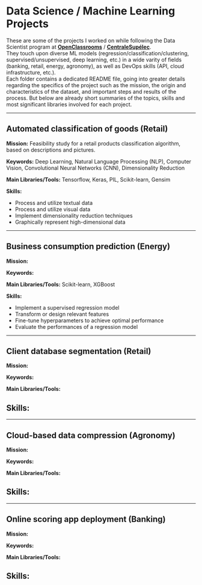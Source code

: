 # Data Science / Machine Learning Projects

These are some of the projects I worked on while following the Data Scientist program at [**OpenClassrooms**](https://openclassrooms.com/en/paths/164-data-scientist) / [**CentraleSupélec**](https://www.centralesupelec.fr/en).  
They touch upon diverse ML models (regression/classification/clustering, supervised/unsupervised, deep learning, etc.) in a wide varity of fields (banking, retail, energy, agronomy), as well as DevOps skills (API, cloud infrastructure, etc.).  
Each folder contains a dedicated README file, going into greater details regarding the specifics of the project such as the mission, the origin and characteristics of the dataset, and important steps and results of the process. But below are already short summaries of the topics, skills and most significant libraries involved for each project.

---

## Automated classification of goods (Retail)

**Mission:** Feasibility study for a retail products classification algorithm, based on descriptions and pictures.

**Keywords:** Deep Learning, Natural Language Processing (NLP), Computer Vision, Convolutional Neural Networks (CNN), Dimensionality Reduction

**Main Libraries/Tools:** Tensorflow, Keras, PIL, Scikit-learn, Gensim

**Skills:**
- Process and utilize textual data
- Process and utilize visual data
- Implement dimensionality reduction techniques
- Graphically represent high-dimensional data

---

## Business consumption prediction (Energy)

**Mission:** 

**Keywords:** 

**Main Libraries/Tools:** Scikit-learn, XGBoost

**Skills:**
- Implement a supervised regression model
- Transform or design relevant features
- Fine-tune hyperparameters to achieve optimal performance
- Evaluate the performances of a regression model

---

## Client database segmentation (Retail)

**Mission:** 

**Keywords:** 

**Main Libraries/Tools:**

**Skills:**
- 

---

## Cloud-based data compression (Agronomy)

**Mission:** 

**Keywords:** 

**Main Libraries/Tools:**

**Skills:**
- 

---

## Online scoring app deployment (Banking)

**Mission:** 

**Keywords:** 

**Main Libraries/Tools:**

**Skills:**
- 